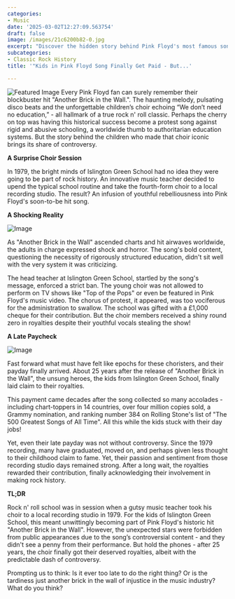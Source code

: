 ```yaml
---
categories:
- Music
date: '2025-03-02T12:27:09.563754'
draft: false
image: /images/21c6200b82-0.jpg
excerpt: "Discover the hidden story behind Pink Floyd's most famous song and the kids who finally got paid decades later."
subcategories:
- Classic Rock History
title: '"Kids in Pink Floyd Song Finally Get Paid - But...'

---
```


![Featured Image](http://127.0.0.1:5001/static/images/21c6200b82-0.jpg)
Every Pink Floyd fan can surely remember their blockbuster hit "Another Brick in the Wall.". The haunting melody, pulsating disco beats and the unforgettable children’s choir echoing “We don’t need no education,” - all hallmark of a true rock n' roll classic. Perhaps the cherry on top was having this historical success become a protest song against rigid and abusive schooling, a worldwide thumb to authoritarian education systems. But the story behind the children who made that choir iconic brings its share of controversy.

**A Surprise Choir Session**

In 1979, the bright minds of Islington Green School had no idea they were going to be part of rock history. An innovative music teacher decided to upend the typical school routine and take the fourth-form choir to a local recording studio. The result? An infusion of youthful rebelliousness into Pink Floyd's soon-to-be hit song.

**A Shocking Reality**

![Image](http://127.0.0.1:5001/static/images/21c6200b82-1.jpg)

As "Another Brick in the Wall" ascended charts and hit airwaves worldwide, the adults in charge expressed shock and horror. The song's bold content, questioning the necessity of rigorously structured education, didn't sit well with the very system it was criticizing.

The head teacher at Islington Green School, startled by the song's message, enforced a strict ban. The young choir was not allowed to perform on TV shows like "Top of the Pops" or even be featured in Pink Floyd's music video. The chorus of protest, it appeared, was too vociferous for the administration to swallow. The school was gifted with a £1,000 cheque for their contribution. But the choir members received a shiny round zero in royalties despite their youthful vocals stealing the show!

**A Late Paycheck**

![Image](http://127.0.0.1:5001/static/images/21c6200b82-2.jpg)

Fast forward what must have felt like epochs for these choristers, and their payday finally arrived. About 25 years after the release of "Another Brick in the Wall", the unsung heroes, the kids from Islington Green School, finally laid claim to their royalties.

This payment came decades after the song collected so many accolades - including chart-toppers in 14 countries, over four million copies sold, a Grammy nomination, and ranking number 384 on Rolling Stone's list of "The 500 Greatest Songs of All Time". All this while the kids stuck with their day jobs!

Yet, even their late payday was not without controversy. Since the 1979 recording, many have graduated, moved on, and perhaps given less thought to their childhood claim to fame. Yet, their passion and sentiment from those recording studio days remained strong. After a long wait, the royalties rewarded their contribution, finally acknowledging their involvement in making rock history. 

**TL;DR**

Rock n' roll school was in session when a gutsy music teacher took his choir to a local recording studio in 1979. For the kids of Islington Green School, this meant unwittingly becoming part of Pink Floyd's historic hit "Another Brick in the Wall". However, the unexpected stars were forbidden from public appearances due to the song’s controversial content - and they didn't see a penny from their performance. But hold the phones - after 25 years, the choir finally got their deserved royalties, albeit with the predictable dash of controversy.

Prompting us to think: Is it ever too late to do the right thing? Or is the tardiness just another brick in the wall of injustice in the music industry? What do you think?